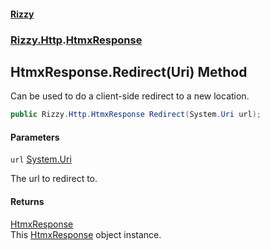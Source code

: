 #### [Rizzy](index 'index')
### [Rizzy.Http](Rizzy.Http 'Rizzy.Http').[HtmxResponse](Rizzy.Http.HtmxResponse 'Rizzy.Http.HtmxResponse')

## HtmxResponse.Redirect(Uri) Method

Can be used to do a client-side redirect to a new location.

```csharp
public Rizzy.Http.HtmxResponse Redirect(System.Uri url);
```
#### Parameters

<a name='Rizzy.Http.HtmxResponse.Redirect(System.Uri).url'></a>

`url` [System.Uri](https://docs.microsoft.com/en-us/dotnet/api/System.Uri 'System.Uri')

The url to redirect to.

#### Returns
[HtmxResponse](Rizzy.Http.HtmxResponse 'Rizzy.Http.HtmxResponse')  
This [HtmxResponse](Rizzy.Http.HtmxResponse 'Rizzy.Http.HtmxResponse') object instance.